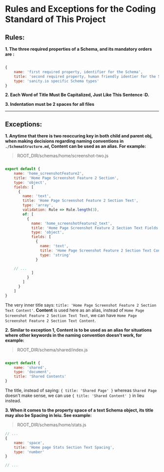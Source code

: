 # Rules and Exceptions for the Coding Standard of This Project

## Rules: 

**1. The three required properties of a Schema, and its mandatory orders are :** 

```Javascript

{
    name: 'first required property, identifier for the Schema',
    title: 'second required property, human friendly identier for the Schema',
    type: 'sanity.io specific Schema types'
}


```


**2. Each Word of Title Must Be Capitalized, Just Like This Sentence :D.**



**3. Indentation must be 2 spaces for all files**

--- 

## Exceptions: 

**1. Anytime that there is two reoccuring key in both child and parent obj, when making decisions regarding naming conventions in `./SchemaStructure.md`, **Content** can be used as an alias. For example:** 

> ROOT_DIR/schemas/home/screenshot-two.js

```Javascript

export default {
    name: 'home_screenshotFeature2',
    title: 'Home Page Screenshot Feature 2 Section',
    type: 'object',
    fields: [
      {
        name: 'text',
        title: 'Home Page Screenshot Feature 2 Section Text',
        type: 'array',
        validation: Rule => Rule.length(3),
        of: [
          {
            name: 'home_screenshotFeature2_text',
            title: 'Home Page Screenshot Feature 2 Section Text Fields',
            type: 'object',
            fields: [
              {
                name: 'text',
                title: 'Home Page Screenshot Feature 2 Section Text Content',
                type: 'string'
              }

    // ...
            ]
          }
        ]
      }
    ]
}


```

The very inner title says: `title: 'Home Page Screenshot Feature 2 Section Text Content'`. **Content** is used here as an alias, instead of `Home Page Screenshot Feature 2 Section Text Text`, we can have `Home Page Screenshot Feature 2 Section Text Content`.


**2. Similar to exception 1, Content is to be used as an alias for situations where other keywords in the naming convention doesn\'t work, for example:**

> ROOT_DIR/schema/shared/index.js
```Javascript

export default {
    name: 'shared',
    type: 'document',
    title: 'Shared Contents'
}

```

The title, instead of saying: `{ title: 'Shared Page' }` whereas `Shared Page` doesn't make sense, we can use `{ title: 'Shared Content' }` in lieu instead.


**3. When it comes to the property **space** of a text Schema object, its title may also be **Spacing** in leiu. See example:**

> ROOT_DIR/schemas/home/stats.js


```Javascript
// ...
{
    name: 'space',
    title: 'Home page Stats Section Text Spacing',
    type: 'number'
}

// ...
```